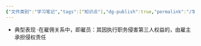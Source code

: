 ```yaml
---
{"文件类别":"学习笔记","tags":["知识点"],"dg-publish":true,"permalink":"/学习笔记/知识点/事务辅助人/","dgPassFrontmatter":true,"noteIcon":""}
---
```


- 典型表现
·在雇佣关系中，即雇员：其因执行职务侵害第三人权益的，由雇主承担侵权责任